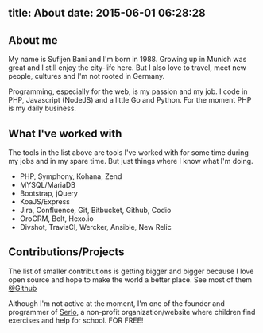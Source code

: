 title: About
date: 2015-06-01 06:28:28
---

## About me
My name is Sufijen Bani and I'm born in 1988. Growing up in Munich was great and I still enjoy the city-life here. But I also love to travel, meet new people, cultures and I'm not rooted in Germany.

Programming, especially for the web, is my passion and my job. I code in PHP, Javascript (NodeJS) and a little Go and Python. For the moment PHP is my daily business.

## What I've worked with
The tools in the list above are tools I've worked with for some time during my jobs and in my spare time. But just things where I know what I'm doing.
 - PHP, Symphony, Kohana, Zend
 - MYSQL/MariaDB
 - Bootstrap, jQuery
 - KoaJS/Express
 - Jira, Confluence, Git, Bitbucket, Github, Codio
 - OroCRM, Bolt, Hexo.io
 - Divshot, TravisCI, Wercker, Ansible, New Relic

## Contributions/Projects
The list of smaller contributions is getting bigger and bigger because I love open source and hope to make the world a better place.
See most of them [@Github](https://github.com/sbani)

Although I'm not active at the moment, I'm one of the founder and programmer of [Serlo](https://serlo.org), a non-profit organization/website where children find exercises and help for school. FOR FREE!
